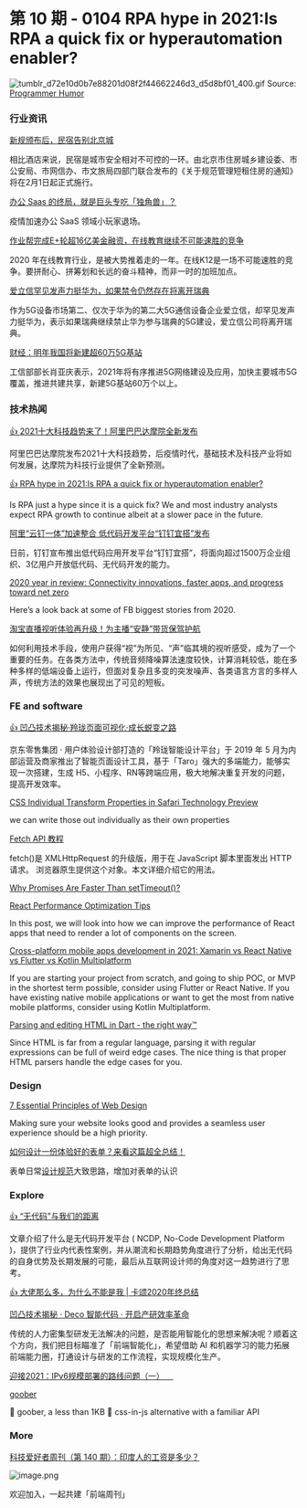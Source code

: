 # 第 10 期 - 0104 RPA hype in 2021:Is RPA a quick fix or hyperautomation enabler?
![tumblr_d72e10d0b7e88201d08f2f44662246d3_d5d8bf01_400.gif](https://cdn.nlark.com/yuque/0/2021/gif/85771/1609680487079-19188464-2898-44fe-9b4f-498d63830655.gif#align=left&display=inline&height=360&margin=%5Bobject%20Object%5D&name=tumblr_d72e10d0b7e88201d08f2f44662246d3_d5d8bf01_400.gif&originHeight=480&originWidth=356&size=1503071&status=done&style=none&width=267)
Source: [Programmer Humor](https://programmerhumour.tumblr.com/post/634263565310869504/and-then-you-miss-one-because-the-code-was)
### 行业资讯
[新规颁布后，民宿告别北京城](https://mp.weixin.qq.com/s/yZSiAomKpR0UfDr5lgr8QA)

相比酒店来说，民宿是城市安全相对不可控的一环。由北京市住房城乡建设委、市公安局、市网信办、市文旅局四部门联合发布的《关于规范管理短租住房的通知》将在2月1日起正式施行。

[办公 Saas 的终局，就是巨头专吃「独角兽」？](http://www.geekpark.net/news/272208)

疫情加速办公 SaaS 领域小玩家退场。

[作业帮完成E+轮超16亿美金融资，在线教育继续不可能速胜的竞争](https://mp.weixin.qq.com/s/BVyGGcYW8_nwN7enrgBG2A)

2020 年在线教育行业，是被大势推着走的一年。在线K12是一场不可能速胜的竞争。要拼耐心、拼筹划和长远的奋斗精神，而非一时的加班加点。

[爱立信罕见发声力挺华为，如果禁令仍然存在将离开瑞典](https://mp.weixin.qq.com/s/5Xecu9ikoEFEFfReOdFECA)

作为5G设备市场第二、仅次于华为的第二大5G通信设备企业爱立信，却罕见发声力挺华为，表示如果瑞典继续禁止华为参与瑞典的5G建设，爱立信公司将离开瑞典。

[财经：明年我国将新建超60万5G基站](https://mp.weixin.qq.com/s/TwoTRXii-dSkCaIDr8q04A)

工信部部长肖亚庆表示，2021年将有序推进5G网络建设及应用，加快主要城市5G覆盖，推进共建共享，新建5G基站60万个以上。

### 技术热闻
[👍 2021十大科技趋势来了！阿里巴巴达摩院全新发布](https://mp.weixin.qq.com/s/I6hex1v08rfxDKT6UP-jOQ)

阿里巴巴达摩院发布2021十大科技趋势，后疫情时代，基础技术及科技产业将如何发展，达摩院为科技行业提供了全新预测。

[👍 RPA hype in 2021:Is RPA a quick fix or hyperautomation enabler?](https://research.aimultiple.com/rpa-hype/)

Is RPA just a hype since it is a quick fix? We and most industry analysts expect RPA growth to continue albeit at a slower pace in the future.

[阿里“云钉一体”加速整合 低代码开发平台“钉钉宜搭”发布](https://www.toutiao.com/i6911561378218607112)

日前，钉钉宣布推出低代码应用开发平台“钉钉宜搭”，将面向超过1500万企业组织、3亿用户开放低代码、无代码开发的能力。

[2020 year in review: Connectivity innovations, faster apps, and progress toward net zero](https://engineering.fb.com/2020/12/30/connectivity/2020-year-in-review/)

Here’s a look back at some of FB biggest stories from 2020.

[淘宝直播视听体验再升级！为主播“安静”带货保驾护航](https://mp.weixin.qq.com/s/3eO84X2Uaudt-JnFcFhYdw)

如何利用技术手段，使用户获得“视”为所见、“声”临其境的视听感受，成为了一个重要的任务。在各类方法中，传统音频降噪算法速度较快，计算消耗较低，能在多种多样的低端设备上运行，但面对复杂且多变的突发噪声、各类语言方言的多样人声，传统方法的效果也展现出了可见的短板。

### FE and software
[👍 凹凸技术揭秘·羚珑页面可视化·成长蜕变之路](https://aotu.io/notes/2020/12/31/ling-atom-design/)

京东零售集团 · 用户体验设计部打造的「羚珑智能设计平台」于 2019 年 5 月为内部运营及商家推出了智能页面设计工具，基于「Taro」强大的多端能力，能够实现一次搭建，生成 H5、小程序、RN等跨端应用，极大地解决重复开发的问题，提高开发效率。

[CSS Individual Transform Properties in Safari Technology Preview](https://css-tricks.com/css-individual-transform-properties-in-safari-technology-preview/)

we can write those out individually as their own properties

[Fetch API 教程](http://www.ruanyifeng.com/blog/2020/12/fetch-tutorial.html)

fetch()是 XMLHttpRequest 的升级版，用于在 JavaScript 脚本里面发出 HTTP 请求。
浏览器原生提供这个对象。本文详细介绍它的用法。

[Why Promises Are Faster Than setTimeout()?](https://dmitripavlutin.com/javascript-promises-settimeout/)


[React Performance Optimization Tips](https://dev.to/harshdand/react-performance-optimization-tips-4238)

In this post, we will look into how we can improve the performance of React apps that need to render a lot of components on the screen.

[Cross-platform mobile apps development in 2021: Xamarin vs React Native vs Flutter vs Kotlin Multiplatform](https://medium.com/xorum-io/cross-platform-mobile-apps-development-in-2021-xamarin-vs-react-native-vs-flutter-vs-kotlin-ca8ea1f5a3e0)

If you are starting your project from scratch, and going to ship POC, or MVP in the shortest term possible, consider using Flutter or React Native. If you have existing native mobile applications or want to get the most from native mobile platforms, consider using Kotlin Multiplatform.

[Parsing and editing HTML in Dart - the right way™](https://iiro.dev/2020/11/29/parsing-html-in-dart/)

Since HTML is far from a regular language, parsing it with regular expressions can be full of weird edge cases. The nice thing is that proper HTML parsers handle the edge cases for you.

### Design
[7 Essential Principles of Web Design](https://uxplanet.org/7-essential-principles-of-web-design-e9645d54cec8)

Making sure your website looks good and provides a seamless user experience should be a high priority.

[如何设计一份体验好的表单？来看这篇超全总结！](https://www.uisdc.com/form-design-5)

表单日常[设计规范](https://www.uisdc.com/tag/%e8%ae%be%e8%ae%a1%e8%a7%84%e8%8c%83)大致思路，增加对表单的认识

### Explore
[👍 “无代码”与我们的距离](https://mp.weixin.qq.com/s/Zhmh6mzCyxJlOvmuDMBSfw)

文章介绍了什么是无代码开发平台 ( NCDP, No-Code Development Platform )，提供了行业内代表性案例，并从潮流和长期趋势角度进行了分析，给出无代码的自身优势及长期发展的可能，最后从互联网设计师的角度对这一趋势进行了思考。

[👍 大佬那么多，为什么不能是我 | 卡颂2020年终总结](https://mp.weixin.qq.com/s/9XZy_JsUiHWfYoPxMq69KA)


[凹凸技术揭秘 · Deco 智能代码 · 开启产研效率革命](https://aotu.io/notes/2020/12/31/deco/)

传统的人力密集型研发无法解决的问题，是否能用智能化的思想来解决呢？顺着这个方向，我们把目标瞄准了「前端智能化」，希望借助 AI 和机器学习的能力拓展前端能力圈，打通设计与研发的工作流程，实现规模化生产。

[迎接2021：IPv6规模部署的路线问题（一）    ](https://mp.weixin.qq.com/s/A4snkLr9-VzVBwMnyX2Ozg)


[goober](https://github.com/cristianbote/goober)

🥜 goober, a less than 1KB 🎉 css-in-js alternative with a familiar API

### More

[科技爱好者周刊（第 140 期）：印度人的工资是多少？](http://www.ruanyifeng.com/blog/2020/12/weekly-issue-140.html)

![image.png](https://cdn.nlark.com/yuque/0/2020/png/85771/1605930034828-7fc81343-651f-4a15-8465-eebe5a23cf61.png#align=left&display=inline&height=31&margin=%5Bobject%20Object%5D&name=image.png&originHeight=90&originWidth=2186&size=14325&status=done&style=none&width=746)


欢迎加入，一起共建「前端周刊」
